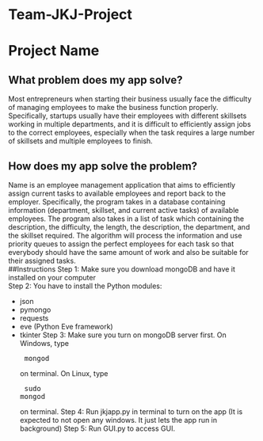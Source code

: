 # Team-JKJ-Project
# Project Name
## What problem does my app solve?
Most entrepreneurs when starting their business usually face the difficulty of managing employees to make the business function properly. Specifically, startups usually have their employees with different skillsets working in multiple departments, and it is difficult to efficiently assign jobs to the correct employees, especially when the task requires a large number of skillsets and multiple employees to finish. <br />
## How does my app solve the problem?
Name is an employee management application that aims to efficiently assign current tasks to available employees and report back to the employer. Specifically, the program takes in a database containing information (department, skillset, and current active tasks) of available employees. The program also takes in a list of task which containing the description, the difficulty, the length, the description, the department, and the skillset required. The algorithm will process the information and use priority queues to assign the perfect employees for each task so that everybody should have the same amount of work and also be suitable for their assigned tasks.<br/>
##Instructions
Step 1: Make sure you download mongoDB and have it installed on your computer <br/>
Step 2: You have to install the Python modules:
* json
* pymongo
* requests
* eve (Python Eve framework)
* tkinter
Step 3: Make sure you turn on mongoDB server first. On Windows, type  <pre> mongod </pre> on terminal. On Linux, type  <pre> sudo mongod </pre> on terminal.
Step 4: Run jkjapp.py in terminal to turn on the app (It is expected to not open any windows. It just lets the app run in background)
Step 5: Run GUI.py to access GUI.